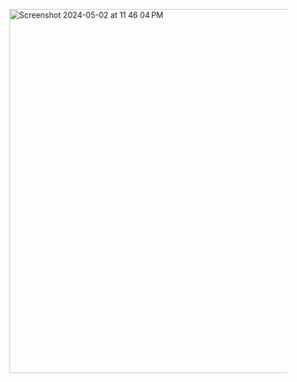 
<img width="657" alt="Screenshot 2024-05-02 at 11 46 04 PM" src="https://github.com/ChaseR17/Challenge-5/assets/164225533/07e3ea5a-de67-43dd-a654-32017f6f8a9d">
